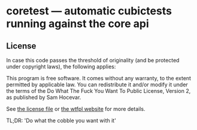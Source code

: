 coretest — automatic cubictests running against the core api
======

License
-------
In case this code passes the threshold of originality (and be protected under copyright laws), the following applies:

This program is free software. It comes without any warranty, to the extent permitted by applicable law.
You can redistribute it and/or modify it under the terms of the Do What The Fuck You Want To Public License, Version 2, as published by Sam Hocevar.

See [the license file](WTFPL.license) or [the wtfpl website](http://www.wtfpl.net/) for more details.

TL;DR: 'Do what the cobble you want with it'
